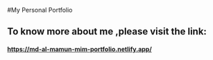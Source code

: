 #My Personal Portfolio 
## To know more about me ,please visit the link: 
#### https://md-al-mamun-mim-portfolio.netlify.app/
